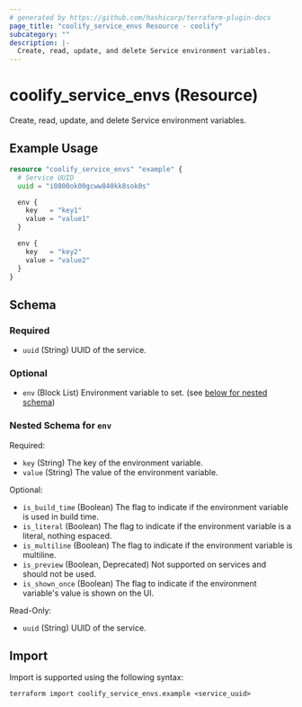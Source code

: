 ```yaml
---
# generated by https://github.com/hashicorp/terraform-plugin-docs
page_title: "coolify_service_envs Resource - coolify"
subcategory: ""
description: |-
  Create, read, update, and delete Service environment variables.
---
```


# coolify_service_envs (Resource)

Create, read, update, and delete Service environment variables.

## Example Usage

```terraform
resource "coolify_service_envs" "example" {
  # Service UUID
  uuid = "i0800ok00gcww840kk8sok0s"

  env {
    key   = "key1"
    value = "value1"
  }

  env {
    key   = "key2"
    value = "value2"
  }
}
```

<!-- schema generated by tfplugindocs -->
## Schema

### Required

- `uuid` (String) UUID of the service.

### Optional

- `env` (Block List) Environment variable to set. (see [below for nested schema](#nestedblock--env))

<a id="nestedblock--env"></a>
### Nested Schema for `env`

Required:

- `key` (String) The key of the environment variable.
- `value` (String) The value of the environment variable.

Optional:

- `is_build_time` (Boolean) The flag to indicate if the environment variable is used in build time.
- `is_literal` (Boolean) The flag to indicate if the environment variable is a literal, nothing espaced.
- `is_multiline` (Boolean) The flag to indicate if the environment variable is multiline.
- `is_preview` (Boolean, Deprecated) Not supported on services and should not be used.
- `is_shown_once` (Boolean) The flag to indicate if the environment variable's value is shown on the UI.

Read-Only:

- `uuid` (String) UUID of the service.

## Import

Import is supported using the following syntax:

```shell
terraform import coolify_service_envs.example <service_uuid>
```
